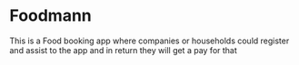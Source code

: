 # Foodmann
This is a Food booking app where companies or households could register and assist to the app and in return they will get a pay for that
